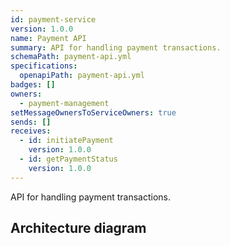 ```yaml
---
id: payment-service
version: 1.0.0
name: Payment API
summary: API for handling payment transactions.
schemaPath: payment-api.yml
specifications:
  openapiPath: payment-api.yml
badges: []
owners:
  - payment-management
setMessageOwnersToServiceOwners: true
sends: []
receives:
  - id: initiatePayment
    version: 1.0.0
  - id: getPaymentStatus
    version: 1.0.0
---
```

API for handling payment transactions.  

## Architecture diagram
<NodeGraph />
